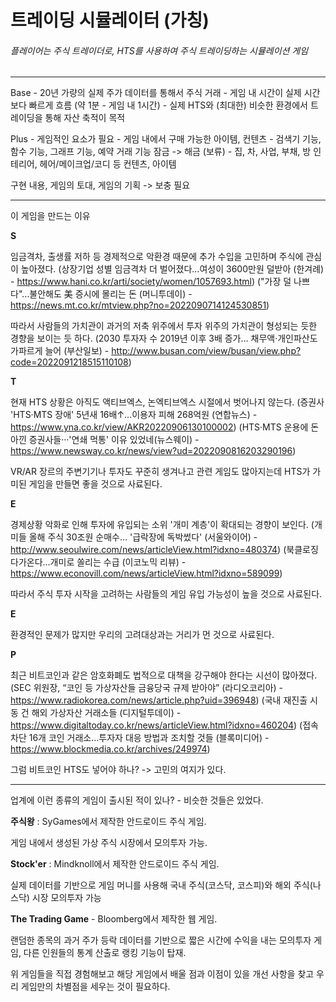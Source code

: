 # 트레이딩 시뮬레이터 (가칭)

###### 플레이어는 주식 트레이더로, HTS를 사용하여 주식 트레이딩하는 시뮬레이션 게임

-----

Base 	- 20년 가량의 실제 주가 데이터를 통해서 주식 거래
	- 게임 내 시간이 실제 시간보다 빠르게 흐름 (약 1분 - 게임 내 1시간)
	- 실제 HTS와 (최대한) 비슷한 환경에서 트레이딩을 통해 자산 축적이 목적

Plus 	- 게임적인 요소가 필요
	- 게임 내에서 구매 가능한 아이템, 컨텐츠
	- 검색기 기능, 함수 기능, 그래프 기능, 예약 거래 기능 잠금 -> 해금 (보류)
	- 집, 차, 사업, 부채, 방 인테리어, 헤어/메이크업/코디 등 컨텐츠, 아이템

구현 내용, 게임의 토대, 게임의 기획 -> 보충 필요

---


이 게임을 만드는 이유

**S**

임금격차, 출생률 저하 등 경제적으로 악환경 때문에 추가 수입을 고민하며 주식에 관심이 높아졌다.
(상장기업 성별 임금격차 더 벌어졌다…여성이 3600만원 덜받아 (한겨례) - https://www.hani.co.kr/arti/society/women/1057693.html)
("가장 덜 나쁘다"…불안해도 美 증시에 몰리는 돈 (머니투데이) - https://news.mt.co.kr/mtview.php?no=2022090714124530851)

따라서 사람들의 가치관이 과거의 저축 위주에서 투자 위주의 가치관이 형성되는 듯한 경향을 보이는 듯 하다.
(2030 투자자 수 2019년 이후 3배 증가… 채무액·개인파산도 가파르게 늘어 (부산일보) - http://www.busan.com/view/busan/view.php?code=2022091218515110108)

**T**

현재 HTS 상황은 아직도 액티브엑스, 논엑티브엑스 시절에서 벗어나지 않는다.
(증권사 'HTS·MTS 장애' 5년새 16배↑…이용자 피해 268억원 (연합뉴스) - https://www.yna.co.kr/view/AKR20220906130100002)
(HTS·MTS 운용에 돈 아낀 증권사들···'연쇄 먹통' 이유 있었네(뉴스웨이) - https://www.newsway.co.kr/news/view?ud=2022090816203290196)

VR/AR 장르의 주변기기나 투자도 꾸준히 생겨나고 관련 게임도 많아지는데 HTS가 가미된 게임을 만들면 좋을 것으로 사료된다.

**E**

경제상황 악화로 인해 투자에 유입되는 소위 '개미 계층'이 확대되는 경향이 보인다.
(개미들 올해 주식 30조원 순매수… '급락장에 독박썼다' (서울와이어) - http://www.seoulwire.com/news/articleView.html?idxno=480374)
(북클로징 다가온다…개미로 쏠리는 수급 (이코노믹 리뷰) - https://www.econovill.com/news/articleView.html?idxno=589099)

따라서 주식 투자 시작을 고려하는 사람들의 게임 유입 가능성이 높을 것으로 사료된다.

**E**

환경적인 문제가 많지만 우리의 고려대상과는 거리가 먼 것으로 사료된다.

**P**

최근 비트코인과 같은 암호화폐도 법적으로 대책을 강구해야 한다는 시선이 많아졌다.
(SEC 위원장, “코인 등 가상자산들 금융당국 규제 받아야” (라디오코리아) - https://www.radiokorea.com/news/article.php?uid=396948)
(국내 재진출 시동 건 해외 가상자산 거래소들 (디지털투데이) - https://www.digitaltoday.co.kr/news/articleView.html?idxno=460204)
(접속차단 16개 코인 거래소...투자자 대응 방법과 조치할 것들 (블록미디어) - https://www.blockmedia.co.kr/archives/249974)

그럼 비트코인 HTS도 넣어야 하나? -> 고민의 여지가 있다.

------

업계에 이런 종류의 게임이 출시된 적이 있나? - 비슷한 것들은 있었다.



**주식왕** : SyGames에서 제작한 안드로이드 주식 게임. 

게임 내에서 생성된 가상 주식 시장에서 모의투자 가능.



**Stock'er** : Mindknoll에서 제작한 안드로이드 주식 게임.

실제 데이터를 기반으로 게임 머니를 사용해 국내 주식(코스닥, 코스피)와 해외 주식(나스닥) 시장 모의투자 가능



**The Trading Game** - Bloomberg에서 제작한 웹 게임.

랜덤한 종목의 과거 주가 등락 데이터를 기반으로 짧은 시간에 수익을 내는 모의투자 게임, 다른 인원들의 통계 산출로 랭킹 기능이 탑재.



위 게임들을 직접 경험해보고
해당 게임에서 배울 점과 이점이 있을 개선 사항을 찾고
우리 게임만의 차별점을 세우는 것이 필요하다.
